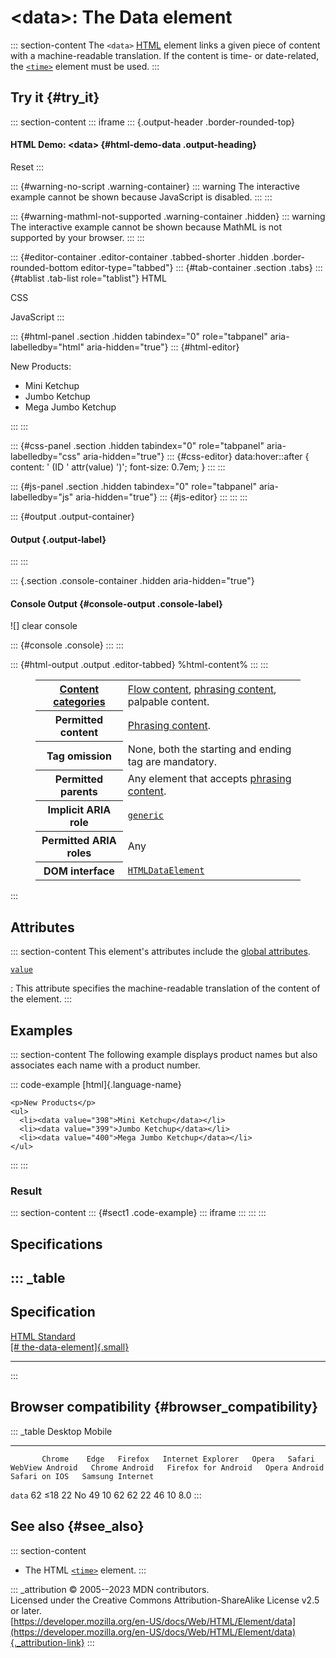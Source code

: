 

# \<data\>: The Data element



::: section-content
The `<data>` [HTML](../index) element links a given piece of content
with a machine-readable translation. If the content is time- or
date-related, the [`<time>`](time) element must be used.
:::

## Try it {#try_it}

::: section-content
::: iframe
::: {.output-header .border-rounded-top}
#### HTML Demo: \<data\> {#html-demo-data .output-heading}

Reset
:::

::: {#warning-no-script .warning-container}
::: warning
The interactive example cannot be shown because JavaScript is disabled.
:::
:::

::: {#warning-mathml-not-supported .warning-container .hidden}
::: warning
The interactive example cannot be shown because MathML is not supported
by your browser.
:::
:::

::: {#editor-container .editor-container .tabbed-shorter .hidden .border-rounded-bottom editor-type="tabbed"}
::: {#tab-container .section .tabs}
::: {#tablist .tab-list role="tablist"}
HTML

CSS

JavaScript
:::

::: {#html-panel .section .hidden tabindex="0" role="tabpanel" aria-labelledby="html" aria-hidden="true"}
::: {#html-editor}
    <p>New Products:</p>
    <ul>
      <li><data value="398">Mini Ketchup</data></li>
      <li><data value="399">Jumbo Ketchup</data></li>
      <li><data value="400">Mega Jumbo Ketchup</data></li>
    </ul>
:::
:::

::: {#css-panel .section .hidden tabindex="0" role="tabpanel" aria-labelledby="css" aria-hidden="true"}
::: {#css-editor}
    data:hover::after {
      content: ' (ID ' attr(value) ')';
      font-size: 0.7em;
    }
:::
:::

::: {#js-panel .section .hidden tabindex="0" role="tabpanel" aria-labelledby="js" aria-hidden="true"}
::: {#js-editor}
:::
:::
:::

::: {#output .output-container}
#### Output {.output-label}
:::
:::

::: {.section .console-container .hidden aria-hidden="true"}
#### Console Output {#console-output .console-label}

![]
clear console

::: {#console .console}
:::
:::

::: {#html-output .output .editor-tabbed}
%html-content%
:::
:::

<figure class="table-container">
<div class="_table">
<table class="properties">
<tbody>
<tr class="odd">
<th scope="row"><a href="../content_categories">Content
categories</a></th>
<td><a href="../content_categories#flow_content">Flow content</a>, <a
href="../content_categories#phrasing_content">phrasing content</a>,
palpable content.</td>
</tr>
<tr class="even">
<th scope="row">Permitted content</th>
<td><a href="../content_categories#phrasing_content">Phrasing
content</a>.</td>
</tr>
<tr class="odd">
<th scope="row">Tag omission</th>
<td>None, both the starting and ending tag are mandatory.</td>
</tr>
<tr class="even">
<th scope="row">Permitted parents</th>
<td>Any element that accepts <a
href="../content_categories#phrasing_content">phrasing content</a>.</td>
</tr>
<tr class="odd">
<th scope="row">Implicit ARIA role</th>
<td><a
href="https://developer.mozilla.org/en-US/docs/Web/Accessibility/ARIA/Roles/generic_role"><code>generic</code></a></td>
</tr>
<tr class="even">
<th scope="row">Permitted ARIA roles</th>
<td>Any</td>
</tr>
<tr class="odd">
<th scope="row">DOM interface</th>
<td><a
href="https://developer.mozilla.org/en-US/docs/Web/API/HTMLDataElement"><code>HTMLDataElement</code></a></td>
</tr>
</tbody>
</table>

</figure>
:::

## Attributes

::: section-content
This element\'s attributes include the [global
attributes](../global_attributes).

[`value`](#value)

:   This attribute specifies the machine-readable translation of the
    content of the element.
:::

## Examples

::: section-content
The following example displays product names but also associates each
name with a product number.

::: code-example
[html]{.language-name}

``` {signature="tqOBrvwvMh5EeXhUN/VO38T+nGMGmUk76rDEC4U/r7A=" data-language="html"}
<p>New Products</p>
<ul>
  <li><data value="398">Mini Ketchup</data></li>
  <li><data value="399">Jumbo Ketchup</data></li>
  <li><data value="400">Mega Jumbo Ketchup</data></li>
</ul>
```
:::
:::

### Result

::: section-content
::: {#sect1 .code-example}
::: iframe
:::
:::
:::

## Specifications

::: _table
  ---------------------------------------------------------------------------------------------------------------
  Specification
  ---------------------------------------------------------------------------------------------------------------
  [HTML Standard\
  [\#
  the-data-element]{.small}](https://html.spec.whatwg.org/multipage/text-level-semantics.html#the-data-element)

  ---------------------------------------------------------------------------------------------------------------
:::

## Browser compatibility {#browser_compatibility}

::: _table
           Desktop                                                         Mobile                                                                                   
  -------- --------- ------ --------- ------------------- ------- -------- ----------------- ---------------- --------------------- --------------- --------------- ------------------
           Chrome    Edge   Firefox   Internet Explorer   Opera   Safari   WebView Android   Chrome Android   Firefox for Android   Opera Android   Safari on IOS   Samsung Internet
  `data`   62        ≤18    22        No                  49      10       62                62               22                    46              10              8.0
:::

## See also {#see_also}

::: section-content
-   The HTML [`<time>`](time) element.
:::

::: _attribution
© 2005--2023 MDN contributors.\
Licensed under the Creative Commons Attribution-ShareAlike License v2.5
or later.\
[https://developer.mozilla.org/en-US/docs/Web/HTML/Element/data](https://developer.mozilla.org/en-US/docs/Web/HTML/Element/data){._attribution-link}
:::

